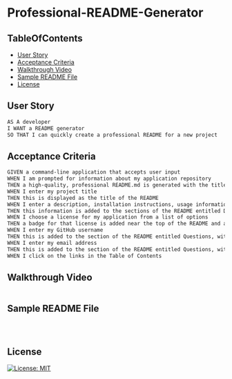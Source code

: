 # Professional-README-Generator

 ## TableOfContents
  * [User Story](#user-story)
  * [Acceptance Criteria](#acceptance-criteria )
  * [Walkthrough Video](#walkthrough-video)
  * [Sample README File ](#sample-readme-file)
  * [License](#license)
  
## User Story

```md
AS A developer
I WANT a README generator
SO THAT I can quickly create a professional README for a new project
```

## Acceptance Criteria

```md
GIVEN a command-line application that accepts user input
WHEN I am prompted for information about my application repository
THEN a high-quality, professional README.md is generated with the title of my project and sections entitled Description, Table of Contents, Installation, Usage, License, Contributing, Tests, and Questions
WHEN I enter my project title
THEN this is displayed as the title of the README
WHEN I enter a description, installation instructions, usage information, contribution guidelines, and test instructions
THEN this information is added to the sections of the README entitled Description, Installation, Usage, Contributing, and Tests
WHEN I choose a license for my application from a list of options
THEN a badge for that license is added near the top of the README and a notice is added to the section of the README entitled License that explains which license the application is covered under
WHEN I enter my GitHub username
THEN this is added to the section of the README entitled Questions, with a link to my GitHub profile
WHEN I enter my email address
THEN this is added to the section of the README entitled Questions, with instructions on how to reach me with additional questions
WHEN I click on the links in the Table of Contents
```

## Walkthrough Video
```

```
## Sample README File 
```

  
```
## License

[![License: MIT](https://img.shields.io/badge/License-MIT-yellow.svg)](https://opensource.org/licenses/MIT)

```




